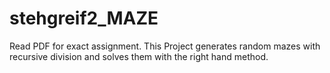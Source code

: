 # stehgreif2_MAZE

Read PDF for exact assignment.
This Project generates random mazes with recursive division and solves them with the right hand method.
